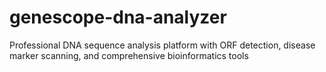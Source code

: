 # genescope-dna-analyzer
Professional DNA sequence analysis platform with ORF detection, disease marker scanning, and comprehensive bioinformatics tools
